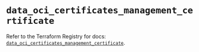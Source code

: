 # `data_oci_certificates_management_certificate`

Refer to the Terraform Registry for docs: [`data_oci_certificates_management_certificate`](https://registry.terraform.io/providers/oracle/oci/6.18.0/docs/data-sources/certificates_management_certificate).
